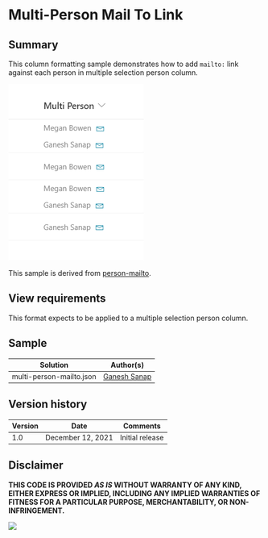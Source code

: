 # Multi-Person Mail To Link

## Summary

This column formatting sample demonstrates how to add `mailto:` link against each person in multiple selection person column.

![screenshot of the sample](./assets/screenshot.png)

This sample is derived from [person-mailto](https://github.com/pnp/List-Formatting/tree/master/column-samples/person-mailto).

## View requirements

This format expects to be applied to a multiple selection person column.

## Sample

Solution                       |Author(s)
-------------------------------|---------------------------
multi-person-mailto.json |[Ganesh Sanap](https://twitter.com/GaneshSanap20)

## Version history

Version |Date          |Comments
--------|--------------|--------------------------------
1.0     |December 12, 2021 |Initial release

## Disclaimer

**THIS CODE IS PROVIDED *AS IS* WITHOUT WARRANTY OF ANY KIND, EITHER EXPRESS OR IMPLIED, INCLUDING ANY IMPLIED WARRANTIES OF FITNESS FOR A PARTICULAR PURPOSE, MERCHANTABILITY, OR NON-INFRINGEMENT.**

<img src="https://pnptelemetry.azurewebsites.net/list-formatting/column-samples/multi-person-mailto" />

